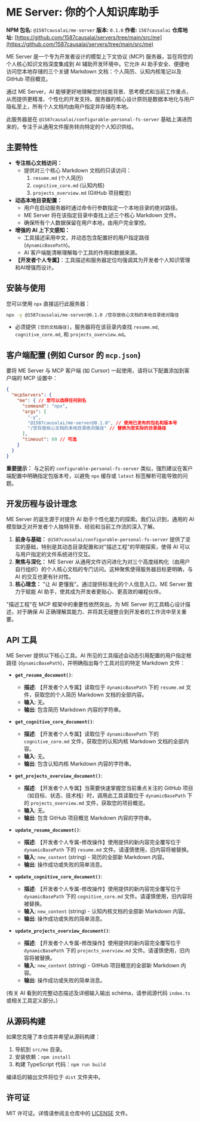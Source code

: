 # ME Server: 你的个人知识库助手

**NPM 包名:** `@1587causalai/me-server`
**版本:** `0.1.0`
**作者:** `1587causalai`
**仓库地址:** [https://github.com/1587causalai/servers/tree/main/src/me](https://github.com/1587causalai/servers/tree/main/src/me)

ME Server 是一个专为开发者设计的模型上下文协议 (MCP) 服务器，旨在将您的个人核心知识文档深度集成到 AI 辅助开发环境中。它允许 AI 助手安全、便捷地访问您本地存储的三个关键 Markdown 文档：个人简历、认知内核笔记以及 GitHub 项目概览。

通过 ME Server，AI 能够更好地理解您的技能背景、思考模式和当前工作重点，从而提供更精准、个性化的开发支持。服务器的核心设计原则是数据本地化与用户隐私至上，所有个人文档均由用户指定并存储在本地。

此服务器是在 `@1587causalai/configurable-personal-fs-server` 基础上演进而来的，专注于从通用文件服务转向特定的个人知识供给。

## 主要特性

*   **专注核心文档访问：**
    *   提供对三个核心 Markdown 文档的只读访问：
        1.  `resume.md` (个人简历)
        2.  `cognitive_core.md` (认知内核)
        3.  `projects_overview.md` (GitHub 项目概览)
*   **动态本地目录配置：**
    *   用户在启动服务器时通过命令行参数指定一个本地目录的绝对路径。
    *   ME Server 将在该指定目录中查找上述三个核心 Markdown 文件。
    *   确保所有个人数据保留在用户本地，由用户完全掌控。
*   **增强的 AI 上下文感知：**
    *   工具描述采用中文，并动态包含配置好的用户指定路径 (`dynamicBasePath`)。
    *   AI 客户端能清晰理解每个工具的作用和数据来源。
*   **【开发者个人专属】**：工具描述和服务器定位均强调其为开发者个人知识管理和AI增强而设计。

## 安装与使用

您可以使用 `npx` 直接运行此服务器：

```bash
npx -y @1587causalai/me-server@0.1.0 /您存放核心文档的本地目录绝对路径
```

*   必须提供 `[您的文档路径]`，服务器将在该目录内查找 `resume.md`, `cognitive_core.md`, 和 `projects_overview.md`。

## 客户端配置 (例如 Cursor 的 `mcp.json`)

要将 ME Server 与 MCP 客户端 (如 Cursor) 一起使用，请将以下配置添加到客户端的 MCP 设置中：

```json
{
  "mcpServers": {
    "me": { // 您可以选择任何别名
      "command": "npx",
      "args": [
        "-y",
        "@1587causalai/me-server@0.1.0", // 使用已发布的包名和版本号
        "/您存放核心文档的本地目录绝对路径" // 替换为您实际的目录路径
      ],
      "timeout": 60 // 可选
    }
  }
}
```
**重要提示：** 与之前的 `configurable-personal-fs-server` 类似，强烈建议在客户端配置中明确指定包版本号，以避免 `npx` 缓存或 `latest` 标签解析可能导致的问题。

## 开发历程与设计理念

ME Server 的诞生源于对提升 AI 助手个性化能力的探索。我们认识到，通用的 AI 模型缺乏对开发者个人独特背景、经验和当前工作流的深入了解。

1.  **前身与基础：** `@1587causalai/configurable-personal-fs-server` 提供了坚实的基础，特别是其动态目录配置和对"描述工程"的早期探索，使得 AI 可以与用户指定的文件系统进行交互。
2.  **聚焦与深化：** ME Server 从通用文件访问进化为对三个高度结构化（由用户自行组织）的个人核心文档的专门访问。这种聚焦使得服务器目标更明确，与 AI 的交互也更有针对性。
3.  **核心理念：** "让 AI 更懂我"。通过提供标准化的个人信息入口，ME Server 致力于赋能 AI 助手，使其成为开发者更贴心、更高效的编程伙伴。

"描述工程"在 MCP 框架中的重要性依然突出。为 ME Server 的工具精心设计描述，对于确保 AI 正确理解其能力、并将其无缝整合到开发者的工作流中至关重要。

## API 工具

ME Server 提供以下核心工具。AI 所见的工具描述会动态引用配置的用户指定根路径 (`dynamicBasePath`)，并明确指出每个工具对应的特定 Markdown 文件：

*   **`get_resume_document()`**:
    *   **描述**: 【开发者个人专属】读取位于 `dynamicBasePath` 下的 `resume.md` 文件，获取您的个人简历 Markdown 文档的全部内容。
    *   **输入**: 无。
    *   **输出**: 包含简历 Markdown 内容的字符串。

*   **`get_cognitive_core_document()`**:
    *   **描述**: 【开发者个人专属】读取位于 `dynamicBasePath` 下的 `cognitive_core.md` 文件，获取您的认知内核 Markdown 文档的全部内容。
    *   **输入**: 无。
    *   **输出**: 包含认知内核 Markdown 内容的字符串。

*   **`get_projects_overview_document()`**:
    *   **描述**: 【开发者个人专属】当需要快速掌握您当前重点关注的 GitHub 项目（如目标、状态、技术栈）时，调用此工具读取位于 `dynamicBasePath` 下的 `projects_overview.md` 文件，获取您的项目概览。
    *   **输入**: 无。
    *   **输出**: 包含 GitHub 项目概览 Markdown 内容的字符串。

*   **`update_resume_document()`**:
    *   **描述**: 【开发者个人专属-修改操作】使用提供的新内容完全覆写位于 `dynamicBasePath` 下的 `resume.md` 文件。请谨慎使用，旧内容将被替换。
    *   **输入**: `new_content` (string) - 简历的全部新 Markdown 内容。
    *   **输出**: 操作成功或失败的简单消息。

*   **`update_cognitive_core_document()`**:
    *   **描述**: 【开发者个人专属-修改操作】使用提供的新内容完全覆写位于 `dynamicBasePath` 下的 `cognitive_core.md` 文件。请谨慎使用，旧内容将被替换。
    *   **输入**: `new_content` (string) - 认知内核文档的全部新 Markdown 内容。
    *   **输出**: 操作成功或失败的简单消息。

*   **`update_projects_overview_document()`**:
    *   **描述**: 【开发者个人专属-修改操作】使用提供的新内容完全覆写位于 `dynamicBasePath` 下的 `projects_overview.md` 文件。请谨慎使用，旧内容将被替换。
    *   **输入**: `new_content` (string) - GitHub 项目概览的全部新 Markdown 内容。
    *   **输出**: 操作成功或失败的简单消息。

(有关 AI 看到的完整动态描述及详细输入输出 schéma，请参阅源代码 `index.ts` 或相关工具定义部分。)

## 从源码构建

如果您克隆了本仓库并希望从源码构建：
1.  导航到 `src/me` 目录。
2.  安装依赖：`npm install`
3.  构建 TypeScript 代码：`npm run build`

编译后的输出文件将位于 `dist` 文件夹中。

## 许可证

MIT 许可证。详情请参阅主仓库中的 [LICENSE](../../LICENSE) 文件。
